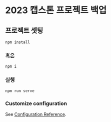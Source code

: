 # 2023 캡스톤 프로젝트 백업

## 프로젝트 셋팅
```
npm install
```
### 혹은
```
npm i
```

### 실행
```
npm run serve
```

### Customize configuration
See [Configuration Reference](https://cli.vuejs.org/config/).

